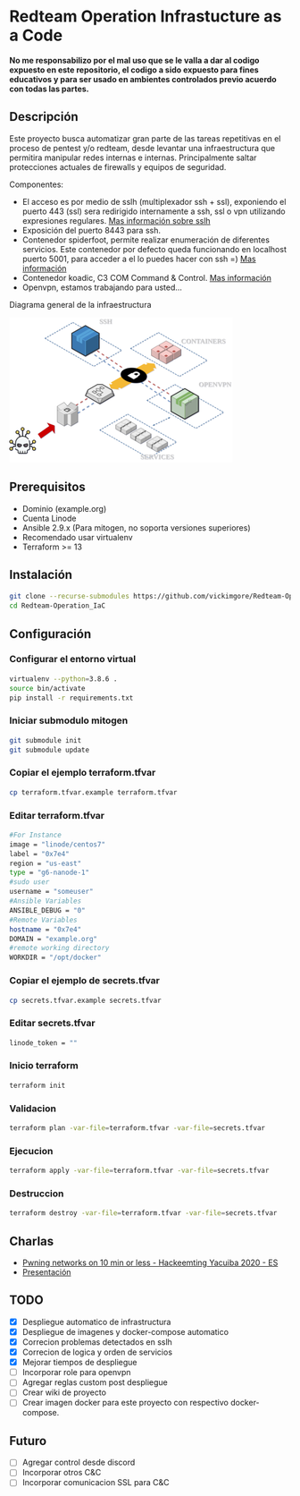# Redteam Operation Infrastucture as a Code

**No me responsabilizo por el mal uso que se le valla a dar al codigo expuesto en este repositorio, el codigo a sido expuesto para fines educativos y para ser usado en ambientes controlados previo acuerdo con todas las partes.**

## Descripción

Este proyecto busca automatizar gran parte de las tareas repetitivas en el proceso de pentest y/o redteam, desde levantar una infraestructura que permitira manipular redes internas e internas. Principalmente saltar protecciones actuales de firewalls y equipos de seguridad.

Componentes:

* El acceso es por medio de sslh (multiplexador ssh + ssl), exponiendo el puerto 443 (ssl) sera redirigido internamente a ssh, ssl o vpn utilizando expresiones regulares. [Mas información sobre sslh](https://github.com/yrutschle/sslh)
* Exposición del puerto 8443 para ssh.
* Contenedor spiderfoot, permite realizar enumeración de diferentes servicios. Este contenedor por defecto queda funcionando en localhost puerto 5001, para acceder a el lo puedes hacer con ssh =) [Mas información](https://github.com/smicallef/spiderfoot)
* Contenedor koadic, C3 COM Command & Control. [Mas información](https://github.com/zerosum0x0/koadic)
* Openvpn, estamos trabajando para usted...

Diagrama general de la infraestructura

![](img/c2_4.png)

## Prerequisitos

* Dominio (example.org)
* Cuenta Linode
* Ansible 2.9.x (Para mitogen, no soporta versiones superiores)
* Recomendado usar virtualenv
* Terraform >= 13

## Instalación

```bash
git clone --recurse-submodules https://github.com/vickimgore/Redteam-Operation_IaC
cd Redteam-Operation_IaC
```

## Configuración

### Configurar el entorno virtual

```bash
virtualenv --python=3.8.6 .
source bin/activate
pip install -r requirements.txt
```

### Iniciar submodulo mitogen

```bash
git submodule init
git submodule update
```

### Copiar el ejemplo terraform.tfvar

```bash
cp terraform.tfvar.example terraform.tfvar
```

### Editar terraform.tfvar

```bash
#For Instance
image = "linode/centos7"
label = "0x7e4"
region = "us-east"
type = "g6-nanode-1"
#sudo user
username = "someuser"
#Ansible Variables
ANSIBLE_DEBUG = "0"
#Remote Variables
hostname = "0x7e4"
DOMAIN = "example.org"
#remote working directory
WORKDIR = "/opt/docker"
```

### Copiar el ejemplo de secrets.tfvar

```bash
cp secrets.tfvar.example secrets.tfvar
```

### Editar secrets.tfvar

```bash
linode_token = ""
```

### Inicio terraform

```bash
terraform init
```

### Validacion

```bash
terraform plan -var-file=terraform.tfvar -var-file=secrets.tfvar
```

### Ejecucion

```bash
terraform apply -var-file=terraform.tfvar -var-file=secrets.tfvar
```

### Destruccion

```bash
terraform destroy -var-file=terraform.tfvar -var-file=secrets.tfvar
```

## Charlas

- [Pwning networks on 10 min or less - Hackeemting Yacuiba 2020 - ES](https://youtu.be/lqSWOakmnqA?t=5384)
- [Presentación](https://docs.google.com/presentation/d/1LWUz2h1QDtIptn0WYXXGIxwJWPEEDZjh4UwF-D7r_7o/edit#slide=id.g1f87997393_0_782)

## TODO

- [x] Despliegue automatico de infrastructura
- [x] Despliegue de imagenes y docker-compose automatico
- [x] Correcion problemas detectados en sslh
- [x] Correcion de logica y orden de servicios
- [x] Mejorar tiempos de despliegue
- [ ] Incorporar role para openvpn
- [ ] Agregar reglas custom post despliegue
- [ ] Crear wiki de proyecto
- [ ] Crear imagen docker para este proyecto con respectivo docker-compose.

## Futuro

- [ ] Agregar control desde discord
- [ ] Incorporar otros C&C
- [ ] Incorporar comunicacion SSL para C&C